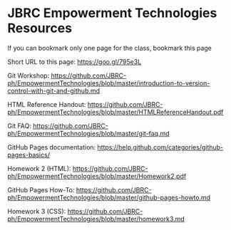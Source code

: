 # JBRC Empowerment Technologies Resources

If you can bookmark only one page for the class, bookmark this page

Short URL to this page: https://goo.gl/795e3L

Git Workshop: 
https://github.com/JBRC-ph/EmpowermentTechnologies/blob/master/introduction-to-version-control-with-git-and-github.md

HTML Reference Handout:
https://github.com/JBRC-ph/EmpowermentTechnologies/blob/master/HTMLReferenceHandout.pdf

Git FAQ:
https://github.com/JBRC-ph/EmpowermentTechnologies/blob/master/git-faq.md

GitHub Pages documentation:
https://help.github.com/categories/github-pages-basics/

Homework 2 (HTML):
https://github.com/JBRC-ph/EmpowermentTechnologies/blob/master/Homework2.pdf

GitHub Pages How-To:
https://github.com/JBRC-ph/EmpowermentTechnologies/blob/master/github-pages-howto.md

Homework 3 (CSS):
https://github.com/JBRC-ph/EmpowermentTechnologies/blob/master/homework3.md
